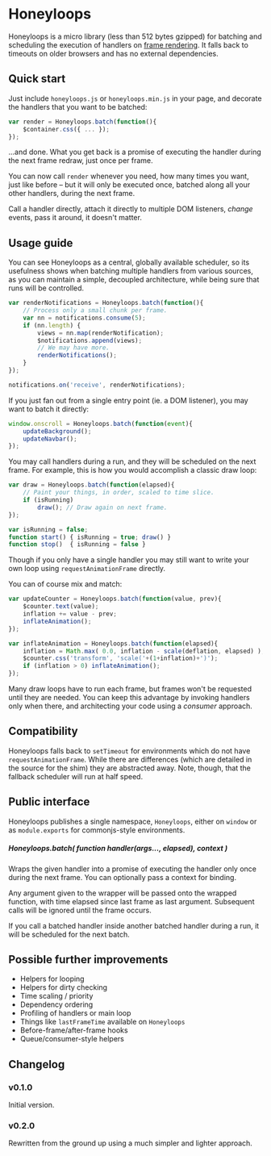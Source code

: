 Honeyloops
==========

Honeyloops is a micro library (less than 512 bytes gzipped) for batching and scheduling the execution of handlers on [frame rendering]. It falls back to timeouts on older browsers and has no external dependencies.

[frame rendering]: https://developer.mozilla.org/en/docs/Web/API/window.requestAnimationFrame


Quick start
-----------

Just include `honeyloops.js` or `honeyloops.min.js` in your page, and decorate the handlers that you want to be batched:

```javascript
var render = Honeyloops.batch(function(){
    $container.css({ ... });
});
```

...and done. What you get back is a promise of executing the handler during the next frame redraw, just once per frame.

You can now call `render` whenever you need, how many times you want, just like before – but it will only be executed once, batched along all your other handlers, during the next frame.

Call a handler directly, attach it directly to multiple DOM listeners, _change_ events, pass it around, it doesn't matter.


Usage guide
-----------

You can see Honeyloops as a central, globally available scheduler, so its usefulness shows when batching multiple handlers from various sources, as you can maintain a simple, decoupled architecture, while being sure that runs will be controlled.

```javascript
var renderNotifications = Honeyloops.batch(function(){
    // Process only a small chunk per frame.
    var nn = notifications.consume(5);
    if (nn.length) {
        views = nn.map(renderNotification);
        $notifications.append(views);
        // We may have more.
        renderNotifications();
    }
});

notifications.on('receive', renderNotifications);
```

If you just fan out from a single entry point (ie. a DOM listener), you may want to batch it directly:

```javascript
window.onscroll = Honeyloops.batch(function(event){
    updateBackground();
    updateNavbar();
});
```

You may call handlers during a run, and they will be scheduled on the next frame. For example, this is how you would accomplish a classic draw loop:

```javascript
var draw = Honeyloops.batch(function(elapsed){
    // Paint your things, in order, scaled to time slice.
    if (isRunning)
        draw(); // Draw again on next frame.
});

var isRunning = false;
function start() { isRunning = true; draw() }
function stop()  { isRunning = false }
```

Though if you only have a single handler you may still want to write your own loop using `requestAnimationFrame` directly.

You can of course mix and match:

```javascript
var updateCounter = Honeyloops.batch(function(value, prev){
    $counter.text(value);
    inflation += value - prev;
    inflateAnimation();
});

var inflateAnimation = Honeyloops.batch(function(elapsed){
    inflation = Math.max( 0.0, inflation - scale(deflation, elapsed) );
    $counter.css('transform', 'scale('+(1+inflation)+')');
    if (inflation > 0) inflateAnimation();
});
```

Many draw loops have to run each frame, but frames won't be requested until they are needed. You can keep this advantage by invoking handlers only when there, and architecting your code using a _consumer_ approach.


Compatibility
-------------

Honeyloops falls back to `setTimeout` for environments which do not have `requestAnimationFrame`. While there are differences (which are detailed in the source for the shim) they are abstracted away. Note, though, that the fallback scheduler will run at half speed.


Public interface
----------------

Honeyloops publishes a single namespace, `Honeyloops`, either on `window` or as `module.exports` for commonjs-style environments.

##### Honeyloops.batch( function handler(args..., elapsed), context )

Wraps the given handler into a promise of executing the handler only once during the next frame. You can optionally pass a context for binding.

Any argument given to the wrapper will be passed onto the wrapped function, with time elapsed since last frame as last argument. Subsequent calls will be ignored until the frame occurs.

If you call a batched handler inside another batched handler during a run, it will be scheduled for the next batch.


Possible further improvements
-----------------------------

- Helpers for looping
- Helpers for dirty checking
- Time scaling / priority
- Dependency ordering
- Profiling of handlers or main loop
- Things like `lastFrameTime` available on `Honeyloops`
- Before-frame/after-frame hooks
- Queue/consumer-style helpers


Changelog
---------

### v0.1.0

Initial version.


### v0.2.0

Rewritten from the ground up using a much simpler and lighter approach.